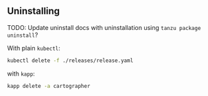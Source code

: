 ## Uninstalling

TODO: Update uninstall docs with uninstallation using `tanzu package uninstall`?

With plain `kubectl`:

```bash
kubectl delete -f ./releases/release.yaml
```

with `kapp`:

```bash
kapp delete -a cartographer
```

[cert-manager]: https://github.com/jetstack/cert-manager
[admission webhook]: https://kubernetes.io/docs/reference/access-authn-authz/extensible-admission-controllers/
